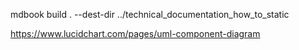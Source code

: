 mdbook build . --dest-dir ../technical_documentation_how_to_static

https://www.lucidchart.com/pages/uml-component-diagram